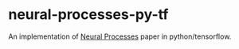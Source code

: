 # neural-processes-py-tf

An implementation of [Neural Processes](https://arxiv.org/abs/1807.01622) paper in python/tensorflow.
